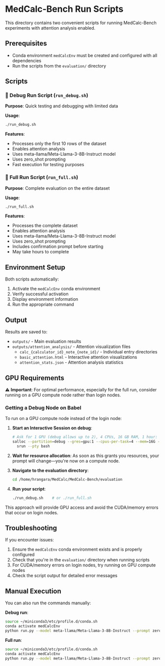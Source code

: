 # MedCalc-Bench Run Scripts

This directory contains two convenient scripts for running MedCalc-Bench experiments with attention analysis enabled.

## Prerequisites

- Conda environment `medCalcEnv` must be created and configured with all dependencies
- Run the scripts from the `evaluation/` directory

## Scripts

### 🔧 Debug Run Script (`run_debug.sh`)

**Purpose**: Quick testing and debugging with limited data

**Usage**:
```bash
./run_debug.sh
```

**Features**:
- Processes only the first 10 rows of the dataset
- Enables attention analysis
- Uses meta-llama/Meta-Llama-3-8B-Instruct model
- Uses zero_shot prompting
- Fast execution for testing purposes

### 🚀 Full Run Script (`run_full.sh`)

**Purpose**: Complete evaluation on the entire dataset

**Usage**:
```bash
./run_full.sh
```

**Features**:
- Processes the complete dataset
- Enables attention analysis
- Uses meta-llama/Meta-Llama-3-8B-Instruct model
- Uses zero_shot prompting
- Includes confirmation prompt before starting
- May take hours to complete

## Environment Setup

Both scripts automatically:
1. Activate the `medCalcEnv` conda environment
2. Verify successful activation
3. Display environment information
4. Run the appropriate command

## Output

Results are saved to:
- `outputs/` - Main evaluation results
- `outputs/attention_analysis/` - Attention visualization files
  - `calc_{calculator_id}_note_{note_id}/` - Individual entry directories
  - `basic_attention.html` - Interactive attention visualizations
  - `attention_stats.json` - Attention analysis statistics

## GPU Requirements

⚠️ **Important**: For optimal performance, especially for the full run, consider running on a GPU compute node rather than login nodes.

### Getting a Debug Node on Babel

To run on a GPU compute node instead of the login node:

1. **Start an Interactive Session on debug**:
   ```bash
   # Ask for 1 GPU (debug allows up to 2), 4 CPUs, 16 GB RAM, 1 hour:
   salloc --partition=debug --gres=gpu:1 --cpus-per-task=4 --mem=16G --time=01:00:00 \
     srun --pty bash
   ```
   
2. **Wait for resource allocation**: As soon as this grants you resources, your prompt will change—you're now on a compute node.

3. **Navigate to the evaluation directory**:
   ```bash
   cd /home/hrangara/MedCalc/MedCalc-Bench/evaluation
   ```

4. **Run your script**:
   ```bash
   ./run_debug.sh    # or ./run_full.sh
   ```

This approach will provide GPU access and avoid the CUDA/memory errors that occur on login nodes.

## Troubleshooting

If you encounter issues:
1. Ensure the `medCalcEnv` conda environment exists and is properly configured
2. Check that you're in the `evaluation/` directory when running scripts
3. For CUDA/memory errors on login nodes, try running on GPU compute nodes
4. Check the script output for detailed error messages

## Manual Execution

You can also run the commands manually:

**Debug run**:
```bash
source ~/miniconda3/etc/profile.d/conda.sh
conda activate medCalcEnv
python run.py --model meta-llama/Meta-Llama-3-8B-Instruct --prompt zero_shot --enable_attention_analysis --debug_run
```

**Full run**:
```bash
source ~/miniconda3/etc/profile.d/conda.sh
conda activate medCalcEnv
python run.py --model meta-llama/Meta-Llama-3-8B-Instruct --prompt zero_shot --enable_attention_analysis
``` 